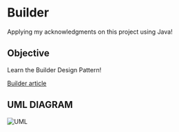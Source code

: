
# Builder

Applying my acknowledgments on this project using Java!





## Objective

Learn the Builder Design Pattern!

[Builder article](https://refactoring.guru/design-patterns/builder)




## UML DIAGRAM
![UML](https://i.imgur.com/eJnlVyj.png)

